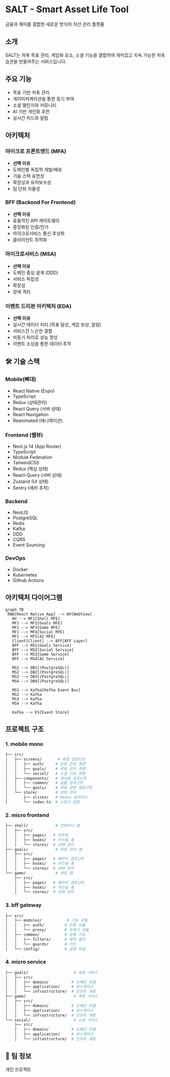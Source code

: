 # SALT - Smart Asset Life Tool

금융과 재미를 결합한 새로운 방식의 자산 관리 플랫폼

## 소개
SALT는 저축 목표 관리, 게임화 요소, 소셜 기능을 결합하여 재미있고 지속 가능한 저축 습관을 만들어주는 서비스입니다.

## 주요 기능
- 목표 기반 저축 관리
- 게이미피케이션을 통한 동기 부여
- 소셜 챌린지와 커뮤니티 
- AI 기반 개인화 추천
- 실시간 피드와 알림

## 아키텍처

### 마이크로 프론트엔드 (MFA)
- **선택 이유**
 - 도메인별 독립적 개발/배포
 - 기술 스택 유연성
 - 확장성과 유지보수성 
 - 팀 단위 자율성

### BFF (Backend For Frontend)
- **선택 이유**
 - 효율적인 API 게이트웨이
 - 중앙화된 인증/인가
 - 마이크로서비스 통신 추상화
 - 클라이언트 최적화

### 마이크로서비스 (MSA)
- **선택 이유**
 - 도메인 중심 설계 (DDD)
 - 서비스 독립성
 - 확장성
 - 장애 격리

### 이벤트 드리븐 아키텍처 (EDA)
- **선택 이유**
 - 실시간 데이터 처리 (목표 달성, 게임 보상, 알림)
 - 서비스간 느슨한 결합
 - 비동기 처리로 성능 향상
 - 이벤트 소싱을 통한 데이터 추적

## 🛠 기술 스택

### Mobile(뼈대)
- React Native (Expo)
- TypeScript
- Redux (상태관리)
- React Query (서버 상태)
- React Navigation
- Reanimated (애니메이션)

### Frontend (웹뷰)
- Next.js 14 (App Router)
- TypeScript
- Module Federation
- TailwindCSS
- Redux (핵심 상태)
- React-Query (서버 상태)
- Zustand (UI 상태)
- Sentry (에러 추적)

### Backend
- NestJS
- PostgreSQL
- Redis
- Kafka
- DDD
- CQRS
- Event Sourcing

### DevOps
- Docker
- Kubernetes
- Github Actions

## 아키텍처 다이어그램
```mermaid
graph TB
 RNA[React Native App] --> WV[WebView]
   WV --> MF1[Shell MFE]
   MF1 --> MF2[Goals MFE]
   MF1 --> MF3[Game MFE]
   MF1 --> MF4[Social MFE]
   MF1 --> MF5[AI MFE]
   Client[Client] --> BFF[BFF Layer]
   BFF --> MS1[Goals Service]
   BFF --> MS2[Social Service]
   BFF --> MS3[Game Service]
   BFF --> MS4[AI Service]
   
   MS1 --> DB1[(PostgreSQL)]
   MS2 --> DB2[(PostgreSQL)]
   MS3 --> DB3[(PostgreSQL)]
   MS4 --> DB4[(PostgreSQL)]
   
   MS1 --> Kafka[Kafka Event Bus]
   MS2 --> Kafka
   MS3 --> Kafka
   MS4 --> Kafka

   Kafka --> ES[Event Store]
```
## 프로젝트 구조
### 1. mobile mono
```bash
├── src/
│   ├── screens/       # 화면 컴포넌트
│   │   ├── auth/     # 인증 관련 화면
│   │   ├── goals/    # 목표 관리 화면
│   │   └── social/   # 소셜 기능 화면
│   ├── components/   # 재사용 컴포넌트
│   │   ├── common/   # 공통 컴포넌트
│   │   └── goals/    # 목표 관련 컴포넌트
│   └── store/        # 상태 관리
│       ├── slices/   # Redux 슬라이스
│       └── index.ts  # 스토어 설정

```
### 2. micro frontend
```bash
├── shell/            # 컨테이너 앱
│   ├── src/
│   │   ├── pages/   # 라우팅
│   │   ├── hooks/   # 커스텀 훅
│   │   └── stores/  # 상태 관리
├── goals/            # 목표 관리 앱
│   ├── src/
│   │   ├── pages/   # 페이지 컴포넌트
│   │   ├── hooks/   # 커스텀 훅
│   │   └── stores/  # 상태 관리
└── game/             # 게임 앱
    ├── src/
    │   ├── pages/   # 페이지 컴포넌트
    │   ├── hooks/   # 커스텀 훅
    │   └── stores/  # 상태 관리
```
### 3. bff gateway
```bash
├── src/
│   ├── modules/           # 기능 모듈
│   │   ├── auth/         # 인증 모듈
│   │   └── proxy/        # 프록시 모듈
│   ├── common/           # 공통 기능
│   │   ├── filters/      # 예외 필터
│   │   └── guards/       # 가드
│   └── config/           # 설정 파일
```
### 4. micro service
```bash
├── goals/                    # 목표 서비스
│   ├── src/
│   │   ├── domain/          # 도메인 모델
│   │   ├── application/     # 유스케이스
│   │   └── infrastructure/  # 인프라 계층
├── game/                     # 게임 서비스
│   ├── src/
│   │   ├── domain/          # 도메인 모델
│   │   ├── application/     # 유스케이스
│   │   └── infrastructure/  # 인프라 계층
└── social/                   # 소셜 서비스
    ├── src/
    │   ├── domain/          # 도메인 모델
    │   ├── application/     # 유스케이스
    │   └── infrastructure/  # 인프라 계층
```
## 👥 팀 정보
개인 프로젝트
